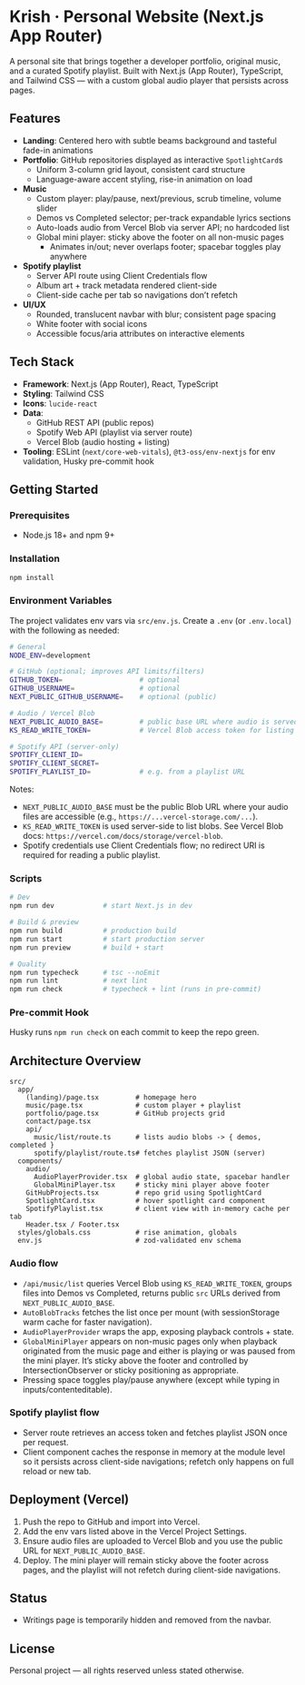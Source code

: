# Krish · Personal Website (Next.js App Router)

A personal site that brings together a developer portfolio, original music, and a curated Spotify playlist. Built with Next.js (App Router), TypeScript, and Tailwind CSS — with a custom global audio player that persists across pages.

## Features

- **Landing**: Centered hero with subtle beams background and tasteful fade-in animations
- **Portfolio**: GitHub repositories displayed as interactive `SpotlightCard`s
  - Uniform 3-column grid layout, consistent card structure
  - Language-aware accent styling, rise-in animation on load
- **Music**
  - Custom player: play/pause, next/previous, scrub timeline, volume slider
  - Demos vs Completed selector; per-track expandable lyrics sections
  - Auto-loads audio from Vercel Blob via server API; no hardcoded list
  - Global mini player: sticky above the footer on all non-music pages
    - Animates in/out; never overlaps footer; spacebar toggles play anywhere
- **Spotify playlist**
  - Server API route using Client Credentials flow
  - Album art + track metadata rendered client-side
  - Client-side cache per tab so navigations don’t refetch
- **UI/UX**
  - Rounded, translucent navbar with blur; consistent page spacing
  - White footer with social icons
  - Accessible focus/aria attributes on interactive elements

## Tech Stack

- **Framework**: Next.js (App Router), React, TypeScript
- **Styling**: Tailwind CSS
- **Icons**: `lucide-react`
- **Data**:
  - GitHub REST API (public repos)
  - Spotify Web API (playlist via server route)
  - Vercel Blob (audio hosting + listing)
- **Tooling**: ESLint (`next/core-web-vitals`), `@t3-oss/env-nextjs` for env validation, Husky pre-commit hook

## Getting Started

### Prerequisites
- Node.js 18+ and npm 9+

### Installation
```bash
npm install
```

### Environment Variables
The project validates env vars via `src/env.js`. Create a `.env` (or `.env.local`) with the following as needed:

```bash
# General
NODE_ENV=development

# GitHub (optional; improves API limits/filters)
GITHUB_TOKEN=                   # optional
GITHUB_USERNAME=                # optional
NEXT_PUBLIC_GITHUB_USERNAME=    # optional (public)

# Audio / Vercel Blob
NEXT_PUBLIC_AUDIO_BASE=         # public base URL where audio is served (Blob public URL)
KS_READ_WRITE_TOKEN=            # Vercel Blob access token for listing (server-only)

# Spotify API (server-only)
SPOTIFY_CLIENT_ID=
SPOTIFY_CLIENT_SECRET=
SPOTIFY_PLAYLIST_ID=            # e.g. from a playlist URL
```

Notes:
- `NEXT_PUBLIC_AUDIO_BASE` must be the public Blob URL where your audio files are accessible (e.g., `https://...vercel-storage.com/...`).
- `KS_READ_WRITE_TOKEN` is used server-side to list blobs. See Vercel Blob docs: `https://vercel.com/docs/storage/vercel-blob`.
- Spotify credentials use Client Credentials flow; no redirect URI is required for reading a public playlist.

### Scripts
```bash
# Dev
npm run dev            # start Next.js in dev

# Build & preview
npm run build          # production build
npm run start          # start production server
npm run preview        # build + start

# Quality
npm run typecheck      # tsc --noEmit
npm run lint           # next lint
npm run check          # typecheck + lint (runs in pre-commit)
```

### Pre-commit Hook
Husky runs `npm run check` on each commit to keep the repo green.

## Architecture Overview

```
src/
  app/
    (landing)/page.tsx         # homepage hero
    music/page.tsx             # custom player + playlist
    portfolio/page.tsx         # GitHub projects grid
    contact/page.tsx
    api/
      music/list/route.ts      # lists audio blobs -> { demos, completed }
      spotify/playlist/route.ts# fetches playlist JSON (server)
  components/
    audio/
      AudioPlayerProvider.tsx  # global audio state, spacebar handler
      GlobalMiniPlayer.tsx     # sticky mini player above footer
    GitHubProjects.tsx         # repo grid using SpotlightCard
    SpotlightCard.tsx          # hover spotlight card component
    SpotifyPlaylist.tsx        # client view with in-memory cache per tab
    Header.tsx / Footer.tsx
  styles/globals.css           # rise animation, globals
  env.js                       # zod-validated env schema
```

### Audio flow
- `/api/music/list` queries Vercel Blob using `KS_READ_WRITE_TOKEN`, groups files into Demos vs Completed, returns public `src` URLs derived from `NEXT_PUBLIC_AUDIO_BASE`.
- `AutoBlobTracks` fetches the list once per mount (with sessionStorage warm cache for faster navigation).
- `AudioPlayerProvider` wraps the app, exposing playback controls + state.
- `GlobalMiniPlayer` appears on non-music pages only when playback originated from the music page and either is playing or was paused from the mini player. It’s sticky above the footer and controlled by IntersectionObserver or sticky positioning as appropriate.
- Pressing space toggles play/pause anywhere (except while typing in inputs/contenteditable).

### Spotify playlist flow
- Server route retrieves an access token and fetches playlist JSON once per request.
- Client component caches the response in memory at the module level so it persists across client-side navigations; refetch only happens on full reload or new tab.

## Deployment (Vercel)
1. Push the repo to GitHub and import into Vercel.
2. Add the env vars listed above in the Vercel Project Settings.
3. Ensure audio files are uploaded to Vercel Blob and you use the public URL for `NEXT_PUBLIC_AUDIO_BASE`.
4. Deploy. The mini player will remain sticky above the footer across pages, and the playlist will not refetch during client-side navigations.

## Status
- Writings page is temporarily hidden and removed from the navbar.

## License
Personal project — all rights reserved unless stated otherwise.
